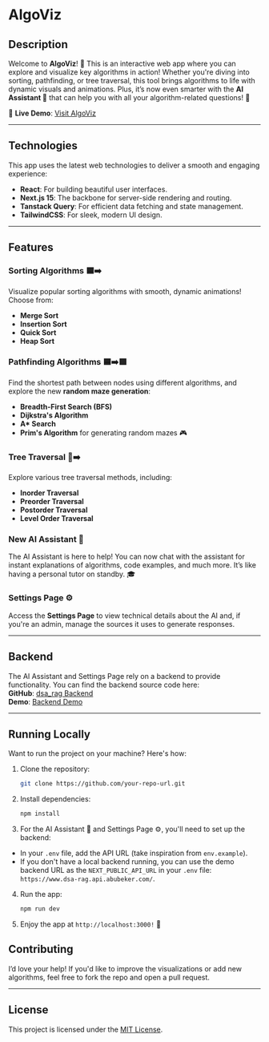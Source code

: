 # AlgoViz

## Description

Welcome to **AlgoViz**! 🎉 This is an interactive web app where you can explore and visualize key algorithms in action! Whether you're diving into sorting, pathfinding, or tree traversal, this tool brings algorithms to life with dynamic visuals and animations. Plus, it’s now even smarter with the **AI Assistant 🤖** that can help you with all your algorithm-related questions! 🎉

🚀 **Live Demo**: [Visit AlgoViz](https://algoviz.abubeker.com/)

---

## Technologies

This app uses the latest web technologies to deliver a smooth and engaging experience:

- **React**: For building beautiful user interfaces.
- **Next.js 15**: The backbone for server-side rendering and routing.
- **Tanstack Query**: For efficient data fetching and state management.
- **TailwindCSS**: For sleek, modern UI design.

---

## Features

### Sorting Algorithms 🟦➡️

Visualize popular sorting algorithms with smooth, dynamic animations! Choose from:

- **Merge Sort**
- **Insertion Sort**
- **Quick Sort**
- **Heap Sort**

### Pathfinding Algorithms 🟦➡️🟥

Find the shortest path between nodes using different algorithms, and explore the new **random maze generation**:

- **Breadth-First Search (BFS)**
- **Dijkstra's Algorithm**
- **A\* Search**
- **Prim's Algorithm** for generating random mazes 🎮

### Tree Traversal 🌲➡️

Explore various tree traversal methods, including:

- **Inorder Traversal**
- **Preorder Traversal**
- **Postorder Traversal**
- **Level Order Traversal**

### New AI Assistant 🤖

The AI Assistant is here to help! You can now chat with the assistant for instant explanations of algorithms, code examples, and much more. It’s like having a personal tutor on standby. 🎓

### Settings Page ⚙️

Access the **Settings Page** to view technical details about the AI and, if you're an admin, manage the sources it uses to generate responses.

---

## Backend

The AI Assistant and Settings Page rely on a backend to provide functionality. You can find the backend source code here:  
**GitHub**: [dsa_rag Backend](https://github.com/nchalimba/dsa_rag)  
**Demo**: [Backend Demo](https://www.dsa-rag.api.abubeker.com/)

---

## Running Locally

Want to run the project on your machine? Here's how:

1. Clone the repository:

   ```bash
   git clone https://github.com/your-repo-url.git
   ```

2. Install dependencies:

   ```bash
   npm install
   ```

3. For the AI Assistant 🤖 and Settings Page ⚙️, you'll need to set up the backend:

- In your `.env` file, add the API URL (take inspiration from `env.example`).
- If you don't have a local backend running, you can use the demo backend URL as the `NEXT_PUBLIC_API_URL` in your `.env` file: `https://www.dsa-rag.api.abubeker.com/`.

4. Run the app:

   ```bash
   npm run dev
   ```

5. Enjoy the app at `http://localhost:3000!` 🎉

## Contributing

I’d love your help! If you'd like to improve the visualizations or add new algorithms, feel free to fork the repo and open a pull request.

---

## License

This project is licensed under the [MIT License](./LICENSE).
